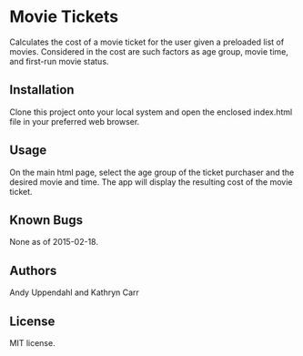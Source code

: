 Movie Tickets
======================

Calculates the cost of a movie ticket for the user given a preloaded
list of movies. Considered in the cost are such factors as age group,
movie time, and first-run movie status.

Installation
------------

Clone this project onto your local system and open the enclosed
index.html file in your preferred web browser.

Usage
-----

On the main html page, select the age group of the ticket purchaser
and the desired movie and time. The app will display the resulting
cost of the movie ticket.

Known Bugs
----------

None as of 2015-02-18.

Authors
-------

Andy Uppendahl and Kathryn Carr

License
-------

MIT license.
